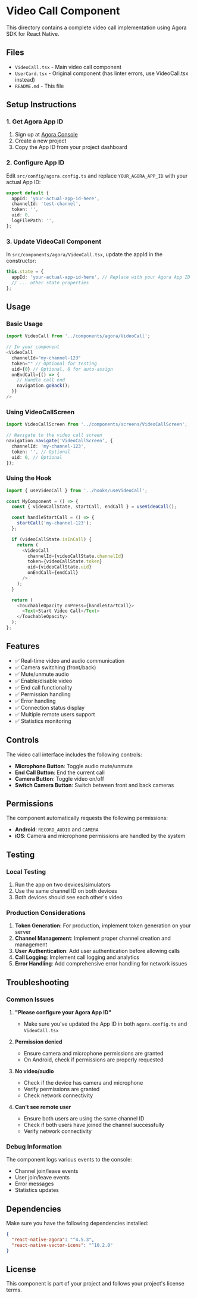 # Video Call Component

This directory contains a complete video call implementation using Agora SDK for React Native.

## Files

- `VideoCall.tsx` - Main video call component
- `UserCard.tsx` - Original component (has linter errors, use VideoCall.tsx instead)
- `README.md` - This file

## Setup Instructions

### 1. Get Agora App ID

1. Sign up at [Agora Console](https://console.agora.io/)
2. Create a new project
3. Copy the App ID from your project dashboard

### 2. Configure App ID

Edit `src/config/agora.config.ts` and replace `YOUR_AGORA_APP_ID` with your actual App ID:

```typescript
export default {
  appId: 'your-actual-app-id-here',
  channelId: 'test-channel',
  token: '',
  uid: 0,
  logFilePath: '',
};
```

### 3. Update VideoCall Component

In `src/components/agora/VideoCall.tsx`, update the appId in the constructor:

```typescript
this.state = {
  appId: 'your-actual-app-id-here', // Replace with your Agora App ID
  // ... other state properties
};
```

## Usage

### Basic Usage

```typescript
import VideoCall from '../components/agora/VideoCall';

// In your component
<VideoCall
  channelId="my-channel-123"
  token="" // Optional for testing
  uid={0} // Optional, 0 for auto-assign
  onEndCall={() => {
    // Handle call end
    navigation.goBack();
  }}
/>
```

### Using VideoCallScreen

```typescript
import VideoCallScreen from '../components/screens/VideoCallScreen';

// Navigate to the video call screen
navigation.navigate('VideoCallScreen', {
  channelId: 'my-channel-123',
  token: '', // Optional
  uid: 0, // Optional
});
```

### Using the Hook

```typescript
import { useVideoCall } from '../hooks/useVideoCall';

const MyComponent = () => {
  const { videoCallState, startCall, endCall } = useVideoCall();

  const handleStartCall = () => {
    startCall('my-channel-123');
  };

  if (videoCallState.isInCall) {
    return (
      <VideoCall
        channelId={videoCallState.channelId}
        token={videoCallState.token}
        uid={videoCallState.uid}
        onEndCall={endCall}
      />
    );
  }

  return (
    <TouchableOpacity onPress={handleStartCall}>
      <Text>Start Video Call</Text>
    </TouchableOpacity>
  );
};
```

## Features

- ✅ Real-time video and audio communication
- ✅ Camera switching (front/back)
- ✅ Mute/unmute audio
- ✅ Enable/disable video
- ✅ End call functionality
- ✅ Permission handling
- ✅ Error handling
- ✅ Connection status display
- ✅ Multiple remote users support
- ✅ Statistics monitoring

## Controls

The video call interface includes the following controls:

- **Microphone Button**: Toggle audio mute/unmute
- **End Call Button**: End the current call
- **Camera Button**: Toggle video on/off
- **Switch Camera Button**: Switch between front and back cameras

## Permissions

The component automatically requests the following permissions:

- **Android**: `RECORD_AUDIO` and `CAMERA`
- **iOS**: Camera and microphone permissions are handled by the system

## Testing

### Local Testing

1. Run the app on two devices/simulators
2. Use the same channel ID on both devices
3. Both devices should see each other's video

### Production Considerations

1. **Token Generation**: For production, implement token generation on your server
2. **Channel Management**: Implement proper channel creation and management
3. **User Authentication**: Add user authentication before allowing calls
4. **Call Logging**: Implement call logging and analytics
5. **Error Handling**: Add comprehensive error handling for network issues

## Troubleshooting

### Common Issues

1. **"Please configure your Agora App ID"**
   - Make sure you've updated the App ID in both `agora.config.ts` and `VideoCall.tsx`

2. **Permission denied**
   - Ensure camera and microphone permissions are granted
   - On Android, check if permissions are properly requested

3. **No video/audio**
   - Check if the device has camera and microphone
   - Verify permissions are granted
   - Check network connectivity

4. **Can't see remote user**
   - Ensure both users are using the same channel ID
   - Check if both users have joined the channel successfully
   - Verify network connectivity

### Debug Information

The component logs various events to the console:
- Channel join/leave events
- User join/leave events
- Error messages
- Statistics updates

## Dependencies

Make sure you have the following dependencies installed:

```json
{
  "react-native-agora": "^4.5.3",
  "react-native-vector-icons": "^10.2.0"
}
```

## License

This component is part of your project and follows your project's license terms. 